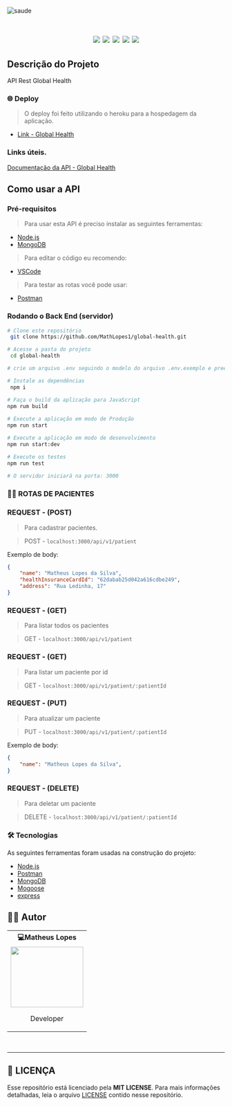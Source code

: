 ![saude](https://user-images.githubusercontent.com/70352508/180573477-7902d1e8-a5f4-46c2-9a8a-bb25ca659203.jpg)

<h1 align="center">
  <a align="center" href="https://nodejs.org/en/"><img src="https://img.shields.io/badge/Node.js-43853D?style=for-the-badge&logo=node.js&logoColor=white"></a>
  <a href="https://www.typescriptlang.org/"><img src="https://img.shields.io/badge/TypeScript-007ACC?style=for-the-badge&logo=typescript&logoColor=white" /></a>
  <a href="https://www.mongodb.com/pt-br"><img src="https://img.shields.io/badge/MongoDB-%234ea94b.svg?style=for-the-badge&logo=mongodb&logoColor=white" /></a>
  <a href="https://www.docker.com/"><img src="https://img.shields.io/badge/Docker-2496ED?style=for-the-badge&logo=docker&logoColor=white" /></a>
  <a href="https://code.visualstudio.com/"><img src="https://img.shields.io/badge/Vscode-2496ED?style=for-the-badge&logo=visualstudio&logoColor=blue&color=white"></a>
</h1>

## Descrição do Projeto
API Rest Global Health

### 🌐 Deploy
 > O deploy foi feito utilizando o heroku para a hospedagem da aplicação.
 - [Link - Global Health](https://health-global.herokuapp.com/api/v1/api-docs/#/)

### Links úteis.
[Documentação da API - Global Health](https://documenter.getpostman.com/view/18168778/UzXKVydr) <br>

## Como usar a API

### Pré-requisitos 
> Para usar esta API é preciso instalar as seguintes ferramentas:
- [Node.js](https://nodejs.org/en/)
- [MongoDB](https://www.mongodb.com/pt-br)
> Para editar o código eu recomendo: 
- [VSCode](https://code.visualstudio.com/)
> Para testar as rotas você pode usar:
- [Postman](https://www.postman.com)


### Rodando o Back End (servidor)

```bash
# Clone este repositório
 git clone https://github.com/MathLopes1/global-health.git

# Acesse a pasta do projeto 
 cd global-health

# crie um arquivo .env seguindo o modelo do arquivo .env.exemplo e preencha os campos.

# Instale as dependências
 npm i

# Faça o build da aplicação para JavaScript
npm rum build
           
# Execute a aplicação em modo de Produção
npm run start

# Execute a aplicação em modo de desenvolvimento
npm run start:dev

# Execute os testes            
npm run test            
            
# O servidor iniciará na porta: 3000 
```

### 👨‍💼 ROTAS DE PACIENTES
### REQUEST - (POST)
> Para cadastrar pacientes.

> POST - `localhost:3000/api/v1/patient`

Exemplo de body:
```json
{
    "name": "Matheus Lopes da Silva",
    "healthInsuranceCardId": "62dabab25d042a616cdbe249",
    "address": "Rua Ledinha, 17"
}
```

### REQUEST - (GET) 
> Para listar todos os pacientes

> GET - `localhost:3000/api/v1/patient`

### REQUEST - (GET) 
> Para listar um paciente por id

> GET - `localhost:3000/api/v1/patient/:patientId`


### REQUEST - (PUT)
> Para atualizar um paciente

> PUT - `localhost:3000/api/v1/patient/:patientId`

Exemplo de body:
```json
{
    "name": "Matheus Lopes da Silva",
}
```


### REQUEST - (DELETE)

> Para deletar um paciente

> DELETE - `localhost:3000/api/v1/patient/:patientId`

### 🛠 Tecnologias

As seguintes ferramentas foram usadas na construção do projeto:

- [Node.js](https://nodejs.org/en/)
- [Postman](https://pt-br.reactjs.org/)
- [MongoDB](https://www.mongodb.com/pt-br)
- [Mogoose](https://mongoosejs.com/)
- [express](http://expressjs.com/)

## 👨‍💻 Autor

<div align=left>

 <table>
  <tr align=center>
    <th><strong> 💻Matheus Lopes </strong></th>
  </tr>
   <td>
      <a href="https://github.com/MathLopes1">
        <img width="168" height="140" src="https://avatars.githubusercontent.com/u/70352508?v=4" > <p align="left">
</p></a>
    <p align="center">Developer</p>
    </td>
  </tr>
</table>
</div>

<div align=left>
 
<br>
                 
---
 
## 📝 LICENÇA

Esse repositório está licenciado pela **MIT LICENSE**. Para mais informações detalhadas, leia o arquivo [LICENSE](./LICENSE) contido nesse repositório.